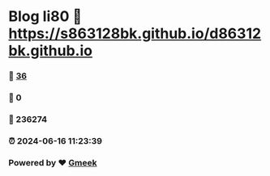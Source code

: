 # Blog li80 :link: https://s863128bk.github.io/d86312bk.github.io 
### :page_facing_up: [36](https://s863128bk.github.io/d86312bk.github.io/tag.html) 
### :speech_balloon: 0 
### :hibiscus: 236274 
### :alarm_clock: 2024-06-16 11:23:39 
### Powered by :heart: [Gmeek](https://github.com/Meekdai/Gmeek)
